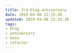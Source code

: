 ```yaml
---
title: 3rd-blog-anniversary
date: 2019-04-08 22:15:38
updated: 2019-04-08 22:15:38
tags:
- blog
- anniversary
- hexo
- refactor
---
```


